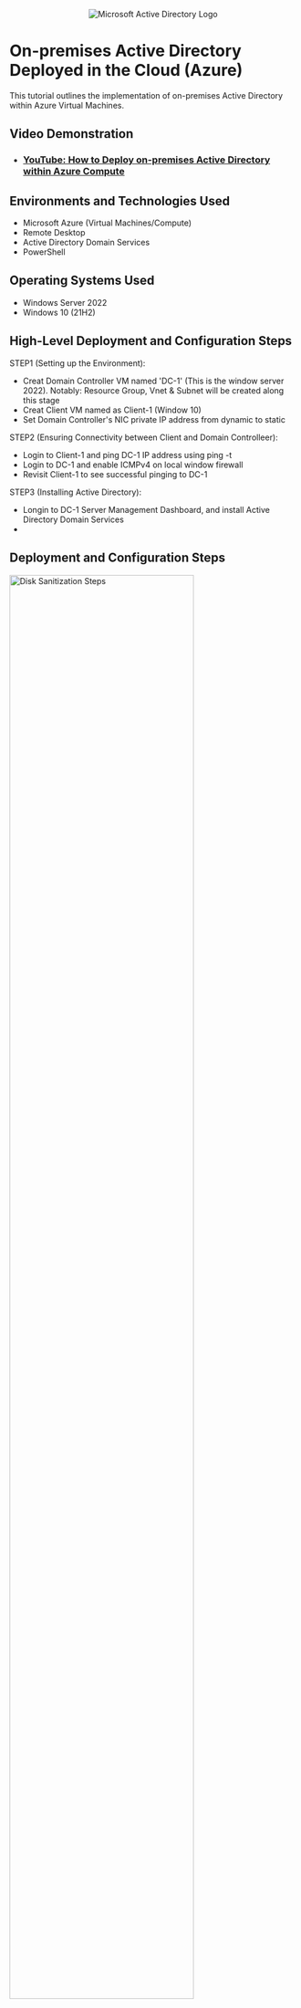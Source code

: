 <p align="center">
<img src="https://i.imgur.com/pU5A58S.png" alt="Microsoft Active Directory Logo"/>
</p>

<h1>On-premises Active Directory Deployed in the Cloud (Azure)</h1>
This tutorial outlines the implementation of on-premises Active Directory within Azure Virtual Machines.<br />


<h2>Video Demonstration</h2>

- ### [YouTube: How to Deploy on-premises Active Directory within Azure Compute](https://www.youtube.com)

<h2>Environments and Technologies Used</h2>

- Microsoft Azure (Virtual Machines/Compute)
- Remote Desktop
- Active Directory Domain Services
- PowerShell

<h2>Operating Systems Used </h2>

- Windows Server 2022
- Windows 10 (21H2)

<h2>High-Level Deployment and Configuration Steps</h2>

STEP1 (Setting up the Environment):
- Creat Domain Controller VM named 'DC-1' (This is the window server 2022). Notably: Resource Group, Vnet & Subnet will be created along this stage
- Creat Client VM named as Client-1 (Window 10)
- Set Domain Controller's NIC private IP address from dynamic to static

STEP2 (Ensuring Connectivity between Client and Domain Controlleer):
- Login to Client-1 and ping DC-1 IP address using ping -t
- Login to DC-1 and enable ICMPv4 on local window firewall
- Revisit Client-1 to see successful pinging to DC-1

STEP3 (Installing Active Directory):
- Longin to DC-1 Server Management Dashboard, and install Active Directory Domain Services
- 

<h2>Deployment and Configuration Steps</h2>

<p>
<img src="https://i.imgur.com/HYfoaPB.png" height="80%" width="80%" alt="Disk Sanitization Steps"/>
<img src="https://i.imgur.com/K19gi11.png" height="80%" width="80%" alt="Disk Sanitization Steps"/>
</p>
<p>
Active Directory Domain helps to centrally manage network resources such as user accounts or hardware components such as computers and printers. Notably, the server that powers active directory is called 'DOMAIN CONTROLLER'. The above figures are used to illustrate what would be created in regards to this lab. The first figure shows two virtual machines of which one would be named DC-1 (Domain Controller i.e a server in this lab that will host Active Directory). While the other machine will be named Client-1 preferrably with window 10 that would be use as an organisation computer that any employee could use to login. In figure2, active directory would then be install in DC-1 machine then Client-1 computer will be join to the domain of DC-1 computer as shown above. Finally, bunch of user accounts will be created in DC-1 active directory using 'powershell script'.
</p>
<br />

<p>
<img src="https://i.imgur.com/XRiWAuy.png" height="80%" width="80%" alt="Disk Sanitization Steps"/>
<img src="https://i.imgur.com/55hbqEQ.png" height="80%" width="80%" alt="Disk Sanitization Steps"/>
</p>
<p>
Domain Controller named DC-1 (WINDOW SERVER 2022), has been successfully created after passing its validation test as shown above. Also, several resources such as resource group, virtual network, and subnet were automatically created when creating DC-1 VM.
</p>
<br />

<p>
<img src="https://i.imgur.com/0lQMGVK.png" height="80%" width="80%" alt="Disk Sanitization Steps"/>
<img src="https://i.imgur.com/GmtD62j.png" height="80%" width="80%" alt="Disk Sanitization Steps"/>
</p>
<p>
The figure above shows the steps used in creating the second VM named Client-1 (Window 10). Notable, same resource group used in creating DC-1 was used in creating Client-1 VM. Also, from the second figure both DC-1 and Client-1 were in same Virtual network and subnet as shown above.
</p>
<br />

<p>
<img src="https://i.imgur.com/2jk7TjA.png" height="80%" width="80%" alt="Disk Sanitization Steps"/>
<img src="https://i.imgur.com/GuJf0Qd.png" height="80%" width="80%" alt="Disk Sanitization Steps"/>
<img src="https://i.imgur.com/IhVUSbl.png" height="80%" width="80%" alt="Disk Sanitization Steps"/>
</p>
<p>
The figures above shows the steps used in setting DC-1 NIC private IP address to 'STATIC'. First, from DC-1 VM, networking was selected followed by 'Ip configurations' finally, changes under assignment NIC IP address was then change from dynamic to static as shown above. The effect is that even when the server is switch the IP address will remian the same.
</p>
<br />

<p>
<img src="https://i.imgur.com/S4v7OmW.png" height="80%" width="80%" alt="Disk Sanitization Steps"/>
<img src="https://i.imgur.com/WhZ700X.png" height="80%" width="80%" alt="Disk Sanitization Steps"/>
</p>
<p>
DC-1 NIC private IP has been changed from dynamic to static thus, client-1 was then logged into and an attempt was made to ping DC-1 IP address from Clinet-1. Unfortunately, the pinging was unsuccessful as shown above. The reason was due to DC-1 not allowing icmp ping (NOTE: icmp is the protocol used in pinging) hence, the preceeding figures was used to show the process used in allowing icmp pings on DC-1 firewall with the aim of allowing connectivity between both VMs.
</p>
<br />

<p>
<img src="https://i.imgur.com/EOniZZG.png" height="80%" width="80%" alt="Disk Sanitization Steps"/>
<img src="https://i.imgur.com/Yz8k0eo.png" height="80%" width="80%" alt="Disk Sanitization Steps"/>
<img src="https://i.imgur.com/cgWVi67.png" height="80%" width="80%" alt="Disk Sanitization Steps"/>
<img src="https://i.imgur.com/QI66Cja.png" height="80%" width="80%" alt="Disk Sanitization Steps"/>
</p>
<p>
The second stage of on-premise active directory configuration on azure is ensuring client one computer (window 10) can ping domain controller computer. First, DC-1 was connected to Micrsoft-RDC using its public IP meaning, two remote desktop computers was running. Second, DC-1 LOCAL firewall was open on search tab where several icmp protocols were enabled after clicking 'inbounding rules' as shown on figure2. As soon as icmp protocols was enabled client-1 pinging started coming through as shown above.
</p>
<br />

<p>
<img src="https://i.imgur.com/lbAt99a.png" height="80%" width="80%" alt="Disk Sanitization Steps"/>
<img src="https://i.imgur.com/gMwoHoO.png" height="80%" width="80%" alt="Disk Sanitization Steps"/>
</p>
<p>
In order to install Active Directory on DC-1 computer. first, the link that says add roles and features on server management dashboard was entered. Second, DC-1 computer was selected before continuing with the installation. Note, after the installation of Active Directory, 
</p>
<br />

<p>
<img src="https://i.imgur.com/RJHw6cK.png" height="80%" width="80%" alt="Disk Sanitization Steps"/>
<img src="https://i.imgur.com/61kdAcb.png" height="80%" width="80%" alt="Disk Sanitization Steps"/>
<img src="https://i.imgur.com/1bpE5mP.png" height="80%" width="80%" alt="Disk Sanitization Steps"/>
<img src="https://i.imgur.com/Gb1084h.png" height="80%" width="80%" alt="Disk Sanitization Steps"/>
</p>
<p>
Note after the installation of Active Directory Domain Services, the server then needed to be promoted into a Domain Controller using the little yellow flag at the far right end of the dashboard as shown above. That is the point where a domain name was then setup such as (bryanogbe.com) with a publishing password (Password1). To complete this installation, 'add forest' was selected then any domain name with password was chosen as shown above. Finally, installation was completed with automatic log off and VM restart.
</p>
<br />

<p>
<img src="https://i.imgur.com/d2TZzN0.png" height="80%" width="80%" alt="Disk Sanitization Steps"/>
</p>
<p>
Furthermore, users needed to log back to DC-1 using its public IP address and login details. Unfortunately, the login was unsuccessfuly as shown above because DC-1 is now a doman controller thus, using the innitial login crendetial has been modify. Therefoire, the context of the user trying to login must be specify such as 'bryanogbe.com\bryanlab'
</p>
<br />

<p>
<img src="https://i.imgur.com/uiHCM6O.png" height="80%" width="80%" alt="Disk Sanitization Steps"/>
<img src="https://i.imgur.com/SVqP3EL.png" height="80%" width="80%" alt="Disk Sanitization Steps"/>
</p>
<p>
After successful login, the above figures were used to show how active directory was deployed as well as how organsiational unit users accounts were created as shsown above. Notably, organisatinal unit are like folder used in organisaing things in a company.
</p>
<br />

<p>
<img src="https://i.imgur.com/RjkqWRM.png" height="80%" width="80%" alt="Disk Sanitization Steps"/>
</p>
<p>
From the figures above two organisational unit accounts folder has been created "_EMPLOYEES & _ADMIN". Note, there are couples of generic account that were automatically created when Active Directory was deployed however, it is a bad habit using those generic account for administrative task in a organisation.
</p>
<br />

<p>
<img src="https://i.imgur.com/RjkqWRM.png" height="80%" width="80%" alt="Disk Sanitization Steps"/>
<img src="https://i.imgur.com/mF4hrVE.png" height="80%" width="80%" alt="Disk Sanitization Steps"/>
<img src="https://i.imgur.com/1h1HBhJ.png" height="80%" width="80%" alt="Disk Sanitization Steps"/>
</p>
<p>
Bryanlab is the name of the administrative account for this active directory domain services. In a proper organisational setting assuming i am to work with this platform, i am more likely to create my own administrative account that is not link with bryanlab as shown above. In order to creeate own administrative users account first, the admin folder that was earlier created was used as shown above.
</p>
<br />

<p>
<img src="https://i.imgur.com/teaWkv6.png" height="80%" width="80%" alt="Disk Sanitization Steps"/>
</p>
<p>
Note: Abraham Ogbe is the new administrative account created inside the _ADMINS folder however, abraham_admin has not gotten any adminstrative function yet although is inside the _ADMIN folder it is ambigous with no meaning yet. The second figure further help to illustrate how an administrative fucntion was added to abraham ogbe by adding and assigning it to domain admin group.
</p>
<br />

<p>
<img src="" height="80%" width="80%" alt="Disk Sanitization Steps"/>
</p>
<p>
kkkk
</p>
<br />

<p>
<img src="" height="80%" width="80%" alt="Disk Sanitization Steps"/>
</p>
<p>
kkkk
</p>
<br />

<p>
<img src="" height="80%" width="80%" alt="Disk Sanitization Steps"/>
</p>
<p>
kkkk
</p>
<br />
